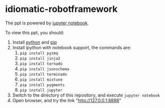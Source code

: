 idiomatic-robotframework
========================

The ppt is powered by [jupyter notebook](http://ipython.org/notebook.html).

To view this ppt, you should:

1. Install [python](http://python.org/) and [pip](https://pypi.python.org/)
1. Install ipython with notebook support, the commands are:
    1. `pip install pyzmq`
    1. `pip install jinja2`
    1. `pip install tornado`
    1. `pip install jsonschema`
    1. `pip install terminado`
    1. `pip install mistune`
    1. `pip install pygments`
    1. `pip install jupyter`
1. Switch to the directory of this repository, and execute `jupyter notebook`
1. Open browser, and try the link "http://127.0.0.1:8888"
